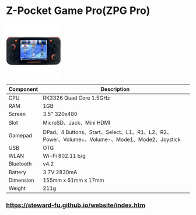 # Z-Pocket Game Pro(ZPG Pro)
![Alt text](imgs/main.jpg)
  
|Component|Description                                                                                    |
|---------|-----------------------------------------------------------------------------------------------|
|CPU      |RK3326 Quad Core 1.5GHz                                                                        |
|RAM      |1GB                                                                                            |
|Screen   |3.5" 320x480                                                                                   |
|Slot     |MicroSD、Jack、Mini HDMI                                                                       |
|Gamepad  |DPad、4 Buttons、Start、Select、L1、R1、L2、R2、Power、Volume+、Volume-、Mode1、Mode2、Joystick|
|USB      |OTG                                                                                            |
|WLAN     |Wi-Fi 802.11 b/g                                                                               |
|Bluetooth|v4.2                                                                                           |
|Battery  |3.7V 2830mA                                                                                    |
|Dimension|155mm x 61mm x 17mm                                                                            |
|Weight   |211g                                                                                           |

### https://steward-fu.github.io/website/index.htm
